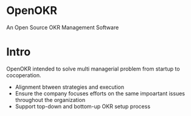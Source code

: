 # OpenOKR
An Open Source OKR Management Software
# Intro
OpenOKR intended to solve multi managerial problem from startup to cocoperation.
* Alignment btween strategies and execution
* Ensure the company focuses efforts on the same impoartant issues throughout the organization
* Support top-down and bottom-up OKR setup process
